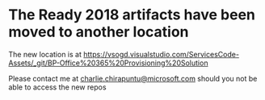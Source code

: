 # The Ready 2018 artifacts have been moved to another location

The new location is at https://vsogd.visualstudio.com/ServicesCode-Assets/_git/BP-Office%20365%20Provisioning%20Solution

Please contact me at charlie.chirapuntu@microsoft.com should you not be able to access the new repos
